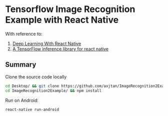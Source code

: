 # Tensorflow Image Recognition Example with React Native

With reference to:

1. [Deep Learning With React Native](https://medium.com/@geekyants/deep-learning-with-react-native-65fae456839d)
2. [A TensorFlow inference library for react native](https://github.com/reneweb/react-native-tensorflow)

## Summary

Clone the source code locally

```bash
cd Desktop/ && git clone https://github.com/axjtan/ImageRecognition2Example.git
cd ImageRecognition2Example/ && npm install
```

Run on Android:

```bash
react-native run-android
```
